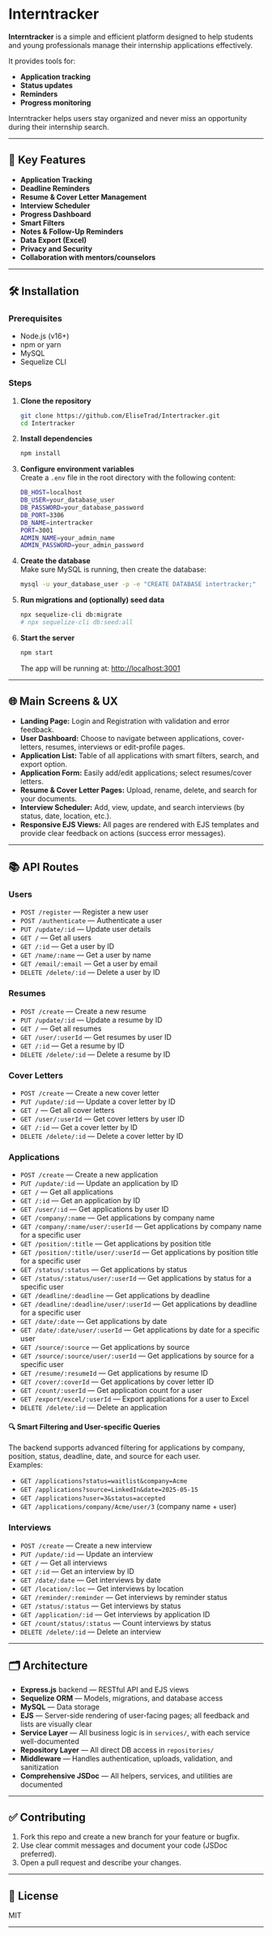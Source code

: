 # Interntracker

**Interntracker** is a simple and efficient platform designed to help students and young professionals manage their internship applications effectively.

It provides tools for:
- **Application tracking**
- **Status updates**
- **Reminders**
- **Progress monitoring**

Interntracker helps users stay organized and never miss an opportunity during their internship search.

---

## 🔑 Key Features

- **Application Tracking**  
- **Deadline Reminders**  
- **Resume & Cover Letter Management**  
- **Interview Scheduler**  
- **Progress Dashboard**  
- **Smart Filters**  
- **Notes & Follow-Up Reminders**  
- **Data Export (Excel)**  
- **Privacy and Security**  
- **Collaboration with mentors/counselors**  

---

## 🛠 Installation

### Prerequisites
- Node.js (v16+)
- npm or yarn
- MySQL
- Sequelize CLI

### Steps

1. **Clone the repository**
   ```bash
   git clone https://github.com/EliseTrad/Intertracker.git
   cd Intertracker
   ```

2. **Install dependencies**
   ```bash
   npm install
   ```

3. **Configure environment variables**  
   Create a `.env` file in the root directory with the following content:
   ```bash
   DB_HOST=localhost
   DB_USER=your_database_user
   DB_PASSWORD=your_database_password
   DB_PORT=3306
   DB_NAME=intertracker
   PORT=3001
   ADMIN_NAME=your_admin_name
   ADMIN_PASSWORD=your_admin_password

   ```

4. **Create the database**  
   Make sure MySQL is running, then create the database:
   ```bash
   mysql -u your_database_user -p -e "CREATE DATABASE intertracker;"
   ```

5. **Run migrations and (optionally) seed data**
   ```bash
   npx sequelize-cli db:migrate
   # npx sequelize-cli db:seed:all
   ```

6. **Start the server**
   ```bash
   npm start
   ```
   The app will be running at: [http://localhost:3001](http://localhost:3001)

---

## 🌐 Main Screens & UX

- **Landing Page:** Login and Registration with validation and error feedback.
- **User Dashboard:** Choose to navigate between applications, cover-letters, resumes, interviews or edit-profile 
                      pages.
- **Application List:** Table of all applications with smart filters, search, and export option.
- **Application Form:** Easily add/edit applications; select resumes/cover letters.
- **Resume & Cover Letter Pages:** Upload, rename, delete, and search for your documents.
- **Interview Scheduler:** Add, view, update, and search interviews (by status, date, location, etc.).
- **Responsive EJS Views:** All pages are rendered with EJS templates and provide
                            clear feedback on actions (success error messages).

---

## 📚 API Routes

### Users
- `POST /register`             — Register a new user
- `POST /authenticate`         — Authenticate a user
- `PUT /update/:id`            — Update user details
- `GET /`                      — Get all users
- `GET /:id`                   — Get a user by ID
- `GET /name/:name`            — Get a user by name
- `GET /email/:email`          — Get a user by email
- `DELETE /delete/:id`         — Delete a user by ID

### Resumes
- `POST /create`               — Create a new resume
- `PUT /update/:id`            — Update a resume by ID
- `GET /`                      — Get all resumes
- `GET /user/:userId`          — Get resumes by user ID
- `GET /:id`                   — Get a resume by ID
- `DELETE /delete/:id`         — Delete a resume by ID

### Cover Letters
- `POST /create`               — Create a new cover letter
- `PUT /update/:id`            — Update a cover letter by ID
- `GET /`                      — Get all cover letters
- `GET /user/:userId`          — Get cover letters by user ID
- `GET /:id`                   — Get a cover letter by ID
- `DELETE /delete/:id`         — Delete a cover letter by ID

### Applications
- `POST /create`                           — Create a new application
- `PUT /update/:id`                        — Update an application by ID
- `GET /`                                  — Get all applications
- `GET /:id`                               — Get an application by ID
- `GET /user/:id`                          — Get applications by user ID
- `GET /company/:name`                     — Get applications by company name
- `GET /company/:name/user/:userId`        — Get applications by company name for a specific user
- `GET /position/:title`                   — Get applications by position title
- `GET /position/:title/user/:userId`      — Get applications by position title for a specific user
- `GET /status/:status`                    — Get applications by status
- `GET /status/:status/user/:userId`       — Get applications by status for a specific user
- `GET /deadline/:deadline`                — Get applications by deadline
- `GET /deadline/:deadline/user/:userId`   — Get applications by deadline for a specific user
- `GET /date/:date`                        — Get applications by date
- `GET /date/:date/user/:userId`           — Get applications by date for a specific user
- `GET /source/:source`                    — Get applications by source
- `GET /source/:source/user/:userId`       — Get applications by source for a specific user
- `GET /resume/:resumeId`                  — Get applications by resume ID
- `GET /cover/:coverId`                    — Get applications by cover letter ID
- `GET /count/:userId`                     — Get application count for a user
- `GET /export/excel/:userId`              — Export applications for a user to Excel
- `DELETE /delete/:id`                     — Delete an application

#### 🔍 **Smart Filtering and User-specific Queries**
The backend supports advanced filtering for applications by company, position, status, deadline, date, and source for each user.  
Examples:  
- `GET /applications?status=waitlist&company=Acme`  
- `GET /applications?source=LinkedIn&date=2025-05-15`  
- `GET /applications?user=3&status=accepted`  
- `GET /applications/company/Acme/user/3` (company name + user)

### Interviews
- `POST /create`                           — Create a new interview
- `PUT /update/:id`                        — Update an interview
- `GET /`                                  — Get all interviews
- `GET /:id`                               — Get an interview by ID
- `GET /date/:date`                        — Get interviews by date
- `GET /location/:loc`                     — Get interviews by location
- `GET /reminder/:reminder`                — Get interviews by reminder status
- `GET /status/:status`                    — Get interviews by status
- `GET /application/:id`                   — Get interviews by application ID
- `GET /count/status/:status`              — Count interviews by status
- `DELETE /delete/:id`                     — Delete an interview

---

## 🗂 Architecture

- **Express.js** backend — RESTful API and EJS views
- **Sequelize ORM** — Models, migrations, and database access
- **MySQL** — Data storage
- **EJS** — Server-side rendering of user-facing pages; all feedback and lists are visually clear
- **Service Layer** — All business logic is in `services/`, with each service well-documented
- **Repository Layer** — All direct DB access in `repositories/`
- **Middleware** — Handles authentication, uploads, validation, and sanitization
- **Comprehensive JSDoc** — All helpers, services, and utilities are documented

---

## ✅ Contributing

1. Fork this repo and create a new branch for your feature or bugfix.
2. Use clear commit messages and document your code (JSDoc preferred).
3. Open a pull request and describe your changes.

---

## 📄 License

MIT

---
